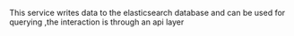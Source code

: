 This service writes data to the elasticsearch database and can be used for querying ,the interaction is through an api layer

